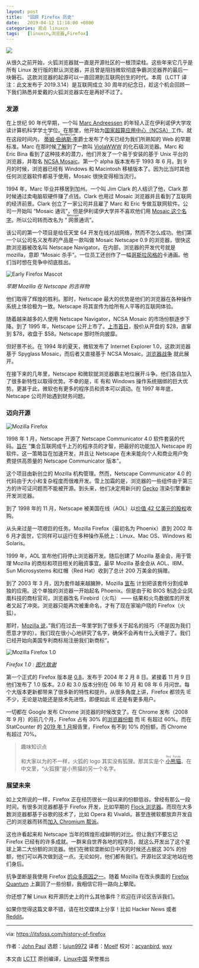 ```yaml
---
layout: post
title:	"回顾 Firefox 历史"
date:	2019-04-12 11:18:00 +0800 
categories:	观点 linuxcn 
tags:	[linuxcn,浏览器,Firefox]
---
```



![](/Asserts/Images/album/201904/12/111804b2p2zzs4vs6unv09.jpg)


从很久之前开始，火狐浏览器就一直是开源社区的一根顶梁柱。这些年来它几乎是所有 Linux 发行版的默认浏览器，并且曾是阻挡微软彻底争霸浏览器界的最后一块磐石。这款浏览器的起源可以一直回溯到互联网创生的时代。本周（LCTT 译注：此文发布于 2019.3.14）是互联网成立 30 周年的纪念日，趁这个机会回顾一下我们熟悉并爱戴的火狐浏览器实在是再好不过了。


### 发源


在上世纪 90 年代早期，一个叫 [Marc Andreessen](https://en.wikipedia.org/wiki/Marc_Andreessen) 的年轻人正在伊利诺伊大学攻读计算机科学学士学位。在那里，他开始为[国家超算应用中心（NCSA）](https://en.wikipedia.org/wiki/National_Center_for_Supercomputing_Applications)工作。就在这段时间内，<ruby> <a href="https://en.wikipedia.org/wiki/Tim_Berners-Lee">  蒂姆·伯纳斯·李 </a> <rt>  Tim Berners-Lee </rt></ruby> 爵士发布了今天已经为我们所熟知的 Web 的早期标准。Marc 在那时候[了解](https://www.w3.org/DesignIssues/TimBook-old/History.html)到了一款叫 [ViolaWWW](http://viola.org/) 的化石级浏览器。Marc 和 Eric Bina 看到了这种技术的潜力，他们开发了一个易于安装的基于 Unix 平台的浏览器，并取名 [NCSA Mosaic](https://en.wikipedia.org/wiki/Mosaic_(web_browser))。第一个 alpha 版本发布于 1993 年 6 月。到 9 月的时候，浏览器已经有 Windows 和 Macintosh 移植版本了。因为比当时其他任何浏览器软件都易于使用，Mosaic 很快变得相当流行。


1994 年，Marc 毕业并移居到加州。一个叫 Jim Clark 的人结识了他，Clark 那时候通过卖电脑软硬件赚了点钱。Clark 也用过 Mosaic 浏览器并且看到了互联网的经济前景。Clark 创立了一家公司并且雇了 Marc 和 Eric 专做互联网软件。公司一开始叫 “Mosaic 通讯”，但是伊利诺伊大学并不喜欢他们用 [Mosaic 这个名字](http://www.computinghistory.org.uk/det/1789/Marc-Andreessen/)。所以公司转而改名为 “<ruby> 网景 <rt>  Netscape </rt></ruby>通讯”。


该公司的第一个项目是给任天堂 64 开发在线对战网络，然而不怎么成功。他们第一个以公司名义发布的产品是一款叫做 Mosaic Netscape 0.9 的浏览器，很快这款浏览器被改名叫 Netscape Navigator。在内部，浏览器的开发代号就是 mozilla，意即 “Mosaic 杀手”。一位员工还创作了一幅[哥斯拉风格的](http://www.davetitus.com/mozilla/)卡通画。他们当时想在竞争中彻底胜出。


![Early Firefox Mascot](/Asserts/Images/album/201904/12/111824viitn626mzii4t76.jpg)


*早期 Mozilla 在 Netscape 的吉祥物*


他们取得了辉煌的胜利。那时，Netscape 最大的优势是他们的浏览器在各种操作系统上体验极为一致。Netscape 将其宣传为给所有人平等的互联网体验。


随着越来越多的人使用 Netscape Navigator，NCSA Mosaic 的市场份额逐步下降。到了 1995 年，Netscape 公开上市了。[上市首日](https://www.marketwatch.com/story/netscape-ipo-ignited-the-boom-taught-some-hard-lessons-20058518550)，股价从开盘的 $28，直窜到 $78，收盘于 $58。Netscape 那时所向披靡。


但好景不长。在 1994 年的夏天，微软发布了 Internet Explorer 1.0，这款浏览器基于 Spyglass Mosaic，而后者又直接基于 NCSA Mosaic。[浏览器战争](https://en.wikipedia.org/wiki/Browser_wars) 就此展开。


在接下来的几年里，Netscape 和微软就浏览器霸主地位展开斗争。他们各自加入了很多新特性以取得优势。不幸的是，IE 有和 Windows 操作系统捆绑的巨大优势。更甚于此，微软也有更多的程序员和资本可以调动。在 1997 年年底，Netscape 公司开始遇到财务问题。


### 迈向开源


![Mozilla Firefox](/Asserts/Images/album/201904/12/111828sflxs7ax49iis98s.jpg)


1998 年 1 月，Netscape 开源了 Netscape Communicator 4.0 软件套装的代码。[旨在](https://web.archive.org/web/20021001071727/wp.netscape.com/newsref/pr/newsrelease558.html) “集合互联网成千上万的程序员的才智，把最好的功能加入 Netscape 的软件。这一策略旨在加速开发，并且让 Netscape 在未来能向个人和商业用户免费提供高质量的 Netscape Communicator 版本”。


这个项目由新创立的 Mozilla 机构管理。然而，Netscape Communicator 4.0 的代码由于大小和复杂程度而很难开发。雪上加霜的是，浏览器的一些组件由于第三方的许可证问题而不能被开源。到头来，他们决定用新兴的 [Gecko](https://en.wikipedia.org/wiki/Gecko_(software)) 渲染引擎重新开发浏览器。


到了 1998 年的 11 月，Netscape 被美国在线（AOL）以[价值 42 亿美元的股权](http://news.cnet.com/2100-1023-218360.html)收购。


从头来过是一项艰巨的任务。Mozilla Firefox（最初名为 Phoenix）直到 2002 年 6 月才面世，它同样可以运行在多种操作系统上：Linux、Mac OS、Windows 和 Solaris。


1999 年，AOL 宣布他们将停止浏览器开发。随后创建了 Mozilla 基金会，用于管理 Mozilla 的商标和项目相关的融资事宜。最早 Mozilla 基金会从 AOL、IBM、Sun Microsystems 和红帽（Red Hat）收到了总计 200 万美金的捐赠。


到了 2003 年 3 月，因为套件越来越臃肿，Mozilla [宣布](https://web.archive.org/web/20050618000315/http://www.mozilla.org/roadmap/roadmap-02-Apr-2003.html) 计划把该套件分割成单独的应用。这个单独的浏览器一开始起名 Phoenix。但是由于和 BIOS 制造企业凤凰科技的商标官司，浏览器改名 Firebird（火鸟） —— 结果和火鸟数据库的开发者又起了冲突。浏览器只能再次被重命名，才有了现在家喻户晓的 Firefox（火狐）。


那时，[Mozilla 说](https://www-archive.mozilla.org/projects/firefox/firefox-name-faq.html)，”我们在过去一年里学到了很多关于起名的技巧（不是因为我们愿意才学的）。我们现在很小心地研究了名字，确保不会再有什么夭蛾子了。我们已经开始向美国专利商标局注册我们新商标”。


![Mozilla Firefox 1.0](/Asserts/Images/album/201904/12/111829lnj81dn9899fd98c.jpg)


*Firefox 1.0 : [图片致谢](https://www.iceni.com/blog/firefox-1-0-introduced-2004/)*


第一个正式的 Firefox 版本是 [0.8](https://en.wikipedia.org/wiki/Firefox_version_history)，发布于 2004 年 2 月 8 日。紧接着 11 月 9 日他们发布了 1.0 版本。2.0 和 3.0 版本分别在 06 年 10 月 和 08 年 6 月问世。每个大版本更新都带来了很多新的特性和提升。从很多角度上讲，Firefox 都领先 IE 不少，无论是功能还是技术先进性，即便如此 IE 还是有更多用户。


一切都在 Google 发布 Chrome 浏览器的时候改变了。在 Chrome 发布（2008 年 9 月）的前几个月，Firefox 占有 30% 的[浏览器份额](https://en.wikipedia.org/wiki/Usage_share_of_web_browsers) 而 IE 有超过 60%。而在 StatCounter 的 [2019 年 1 月](http://gs.statcounter.com/browser-market-share/desktop/worldwide/#monthly-201901-201901-bar)报告里，Firefox 有不到 10% 的份额，而 Chrome 有超过 70%。



> 
> 趣味知识点
> 
> 
> 和大家以为的不一样，火狐的 logo 其实没有狐狸。那其实是个 <ruby> <a href="https://en.wikipedia.org/wiki/Red_panda">  小熊猫 </a> <rt>  Red Panda </rt></ruby>。在中文里，“火狐狸”是小熊猫的另一个名字。
> 
> 
> 


### 展望未来


如上文所说的一样，Firefox 正在经历很长一段以来的份额低谷。曾经有那么一段时间，有很多浏览器都基于 Firefox 开发，比如早期的 [Flock 浏览器](https://en.wikipedia.org/wiki/Flock_(web_browser))。而现在大多数浏览器都基于谷歌的技术了，比如 Opera 和 Vivaldi。甚至连微软都放弃开发自己的浏览器而转而[加入 Chromium 帮派](https://www.windowscentral.com/microsoft-building-chromium-powered-web-browser-windows-10)。


这也许看起来和 Netscape 当年的辉煌形成鲜明的对比。但让我们不要忘记 Firefox 已经有的许多成就。一群来自世界各地的程序员，就这么开发出了这个星球上第二大份额的浏览器。他们在微软垄断如日中天的时候还占据这 30% 的份额，他们可以再次做到这一点。无论如何，他们都有我们。开源社区坚定地站在他们身后。


抗争垄断是我使用 Firefox [的众多原因之一](https://itsfoss.com/why-firefox/)。随着 Mozilla 在改头换面的 [Firefox Quantum](https://itsfoss.com/firefox-quantum-ubuntu/) 上赢回了一些份额，我相信它将一路向上攀爬。


你还想了解 Linux 和开源历史上的什么其他事件？欢迎在评论区告诉我们。


如果你觉得这篇文章不错，请在社交媒体上分享！比如 Hacker News 或者 [Reddit](http://reddit.com/r/linuxusersgroup)。




---


via: <https://itsfoss.com/history-of-firefox>


作者：[John Paul](https://itsfoss.com/author/john/) 选题：[lujun9972](https://github.com/lujun9972) 译者：[Moelf](https://github.com/Moelf) 校对：[acyanbird](https://github.com/acyanbird), [wxy](https://github.com/wxy)


本文由 [LCTT](https://github.com/LCTT/TranslateProject) 原创编译，[Linux中国](https://linux.cn/) 荣誉推出
